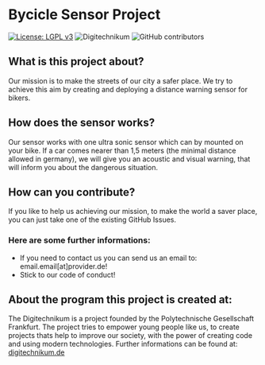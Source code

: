 # Bycicle Sensor Project
 [![License: LGPL v3](https://img.shields.io/badge/License-LGPL%20v3-blue.svg)](https://www.gnu.org/licenses/lgpl-3.0) ![Digitechnikum](https://img.shields.io/badge/Digitechnikum-Made%20with%20%3C3-brightgreen) ![GitHub contributors](https://img.shields.io/github/contributors/pascalboehler/Bycicle-Sensor-Project)

## What is this project about?
Our mission is to make the streets of our city a safer place. We try to achieve this aim by creating and deploying a distance warning sensor for bikers.

## How does the sensor works?
Our sensor works with one ultra sonic sensor which can by mounted on your bike. If a car comes nearer than 1,5 meters (the minimal distance allowed in germany), we will give you an acoustic and visual warning, that will inform you about the dangerous situation.

## How can you contribute?
If you like to help us achieving our mission, to make the world a saver place, you can just take one of the existing GitHub Issues.

### Here are some further informations:
* If you need to contact us you can send us an email to: email.email[at]provider.de!
* Stick to our code of conduct!

## About the program this project is created at:
The Digitechnikum is a project founded by the Polytechnische Gesellschaft Frankfurt. The project tries to empower young people like us, to create projects thats help to improve our society, with the power of creating code and using modern technologies.
Further informations can be found at: [digitechnikum.de](https://digitechnikum.de)


